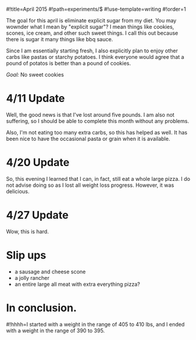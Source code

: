 #!title=April 2015
#!path=experiments/$
#!use-template=writing
#!order=1

The goal for this april is eliminate explicit sugar from my diet. You may wownder what I mean by "explicit sugar"? I mean things like cookies, scones, ice cream, and other such sweet things. I call this out because there is sugar it many things like bbq sauce.

Since I am essentially starting fresh, I also explicitly plan to enjoy other carbs like pastas or starchy potatoes. I think everyone would agree that a pound of potatos is better than a pound of cookies.

*Goal:* No sweet cookies

# 4/11 Update

Well, the good news is that I've lost around five pounds. I am also not suffering, so I should be able to complete this month without any problems.

Also, I'm not eating too many extra carbs, so this has helped as well. It has been nice to have the occasional pasta or grain when it is available.

# 4/20 Update

So, this evening I learned that I can, in fact, still eat a whole large pizza. I do not advise doing so as I lost all weight loss progress. However, it was delicious.

# 4/27 Update

Wow, this is hard.

# Slip ups

* a sausage and cheese scone
* a jolly rancher
* an entire large all meat with extra everything pizza?

# In conclusion.

#!hhhh=I started with a weight in the range of 405 to 410 lbs, and I ended with a weight in the range of 390 to 395.
